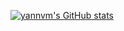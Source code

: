 [![yannvm's GitHub stats](https://github-readme-stats.vercel.app/api?username=yannvm)](https://github.com/anuraghazra/github-readme-stats)
